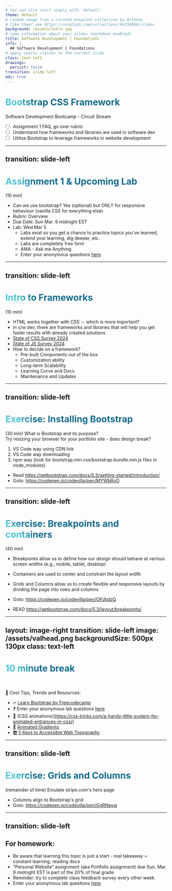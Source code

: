 ```yaml
---
# You can also start simply with 'default'
theme: default
# random image from a curated Unsplash collection by Anthony
# like them? see https://unsplash.com/collections/94734566/slidev
background: /assets/intro.jpg
# some information about your slides (markdown enabled)
title: Software Development | Foundations
info: |
  ## Software Development | Foundations
# apply unocss classes to the current slide
class: text-left
drawings:
  persist: false
transition: slide-left
mdc: true
---
```


# Bootstrap CSS Framework 
Software Development Bootcamp - Circuit Stream
- [ ] Assignment 1 FAQ, go over rubric
- [ ] Understand how frameworks and libraries are used in software dev
- [ ] Utilize Bootstrap to leverage frameworks in website development

<div class="abs-br m-6 text-xl">
  <a href="https://github.com/slidevjs/slidev" target="_blank" class="slidev-icon-btn">
    <carbon:logo-github />
  </a>
</div>

<!--
TODO: fill in anchor href above to point to github repo for these slides
- take attendance
- verify previous zoom video uploaded
- I updated my menu repo https://github.com/avcoder/css-temp2
-->

---
transition: slide-left
---

# Assignment 1 & Upcoming Lab
(10 min)

- Can we use bootstrap? Yes (optional) but ONLY for responsive behaviour (vanilla CSS for everything else)
- Rubric Overview
- Due Date: Sun Mar. 9 midnight EST
- Lab: Wed Mar 5 
   - Labs exist so you get a chance to practice topics you've learned, extend your learning, dig deeper, etc.
   - Labs are completely free form
   - AMA - Ask me Anything
   - Enter your anonymous questions [here](https://docs.google.com/forms/d/e/1FAIpQLSevvGARdHQikso-uLqFCO481MABKE5HofuSrlzEPMNQ2ZLykw/viewform?usp=dialog)

<style>
h1 {
  background-color: #2B90B6;
  background-image: linear-gradient(45deg, #4EC5D4 10%, #146b8c 20%);
  background-size: 100%;
  -webkit-background-clip: text;
  -moz-background-clip: text;
  -webkit-text-fill-color: transparent;
  -moz-text-fill-color: transparent;
}
</style>

<!--
HTML: w3c html validator, semantic (no text inside 1 di. ex: must next p tag )
CSS: w3c CSS validator, Does each of your CSS rules actually apply?
Complexity: CSS Grid/Flex or using Responsive Bootstrap grid, position absolute/relative
ProjOrg: Lighthouse, images in folders, internal comments/docs, 
-->

---
transition: slide-left
---

# Intro to Frameworks
(10 min) 

- HTML works together with CSS -- which is more important?
- In s/w dev, there are frameworks and libraries that will help you get faster results with already created solutions
- [State of CSS Survey 2024](https://2024.stateofcss.com/en-US/tools/#css_frameworks) 
- [State of JS Survey 2024](https://2024.stateofjs.com/en-US/libraries/front-end-frameworks/)
- How to decide on a framework?
   - Pre-built Components out of the box
   - Customization ability
   - Long-term Scalability
   - Learning Curve and Docs
   - Maintenance and Updates


<style>
h1 {
  background-color: #2B90B6;
  background-image: linear-gradient(45deg, #4EC5D4 10%, #146b8c 20%);
  background-size: 100%;
  -webkit-background-clip: text;
  -moz-background-clip: text;
  -webkit-text-fill-color: transparent;
  -moz-text-fill-color: transparent;
}
</style>

<!--
- "Content is king" - without content, you got nothing.
- My web app didn't use CSS framework
- My website workplace used Bootstrap
- Show how to check if it's been maintained recently
-->


---
transition: slide-left
---

# Exercise: Installing Bootstrap
(30 min) What is Bootstrap and its purpose?  
Try resizing your browser for your portfolio site - does design break?

1. VS Code way using CDN link
2. VS Code way downloading
3. npm way (look for bootstrap.min.css/bootstrap.bundle.min.js files in node_modules)

- Read https://getbootstrap.com/docs/5.3/getting-started/introduction/
- Goto: https://codepen.io/codevilla/pen/MYWbRoO

<!-- 
- Bootstrap is a popular front-end framework used to create responsive web designs with ease.
- It includes predefined CSS classes, JavaScript components, and responsive grid layouts.
- show npmjs.com
- Goto URL and compare: https://cdn.jsdelivr.net/npm/bootstrap@5.3.3/dist/css/bootstrap.min.css vs bootstrap.css
-->

---
transition: slide-left
---

# Exercise: Breakpoints and containers
(40 min) 

- Breakpoints allow us to define how our design should behave at various screen widths (e.g., mobile, tablet, desktop)
- Containers are used to center and constrain the layout width
- Grids and Columns allow us to create flexible and responsive layouts by dividing the page into rows and columns

- Goto: https://codepen.io/codevilla/pen/OPJbdzQ
- READ https://getbootstrap.com/docs/5.3/layout/breakpoints/

<!-- 
- show common breakpoints (sm, md, lg...)
- show how to use breakpoint-specific classes to control layout
- show actual css file to see where .col-sm-* comes from
-->

---
layout: image-right
transition: slide-left
image: /assets/valhead.png
backgroundSize: 500px 130px
class: text-left
---

# 10 minute break
<br/>

🍦 Cool Tips, Trends and Resources:
- 🔥 [Learn Bootstrap by Freecodecamp](https://www.youtube.com/watch?v=-qfEOE4vtxE)
- ❓ Enter your anonymous lab questions [here](https://docs.google.com/forms/d/e/1FAIpQLSevvGARdHQikso-uLqFCO481MABKE5HofuSrlzEPMNQ2ZLykw/viewform?usp=dialog)
- 🎠 (CSS animations](https://css-tricks.com/a-handy-little-system-for-animated-entrances-in-css/)
- 🎨 [Animated Gradients](https://codepen.io/cassie-codes/pen/YzZwyGa/9e06c3f5507b498214bf46dc2f56bd79)
- 🆎 [5 Keys to Accessible Web Typography](https://betterwebtype.com/5-keys-to-accessible-web-typography/)
<!-- 
- remember: take attendance
-->


---
transition: slide-left
---

# Exercise: Grids and Columns
(remainder of time) Emulate stripe.com's hero page

- Columns align to Bootstrap's grid
- Goto: https://codepen.io/codevilla/pen/GgRNevw

<!-- 
-->

---
transition: slide-left
---

## For homework:

- Be aware that learning this topic is just a start - real takeaway = constant learning, reading docs
- "Personal Website" assignment (aka Portfolio assignment) due Sun. Mar. 9 midnight EST is part of the 20% of final grade
- Reminder: try to complete class feedback survey every other week
- Enter your anonymous lab questions [here](https://docs.google.com/forms/d/e/1FAIpQLSevvGARdHQikso-uLqFCO481MABKE5HofuSrlzEPMNQ2ZLykw/viewform?usp=dialog)

<!--
- take attendance
-->

